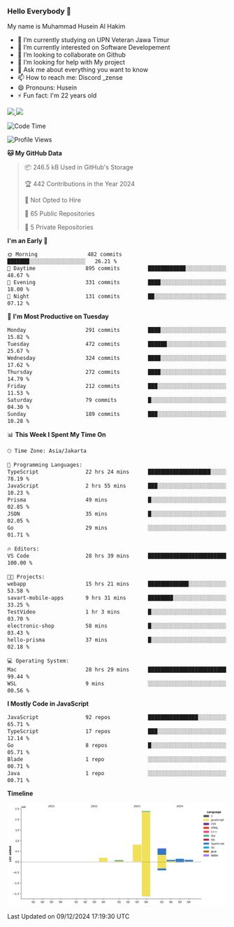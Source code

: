 ### Hello Everybody 👋

My name is Muhammad Husein Al Hakim

- 🔭 I’m currently studying on UPN Veteran Jawa Timur
- 🌱 I’m currently interested on Software Developement
- 👯 I’m looking to collaborate on Github
- 🤔 I’m looking for help with My project
- 💬 Ask me about everything you want to know
- 📫 How to reach me: Discord _zense
- 😄 Pronouns: Husein
- ⚡ Fun fact: I'm 22 years old

<p align="left">
<a href="https://github.com/huseinhq">
  <img height="180em" src="https://github-readme-stats-eight-theta.vercel.app/api?username=huseinhq&show_icons=true&theme=algolia&include_all_commits=true&count_private=true"/>
  <img height="180em" src="https://github-readme-stats-eight-theta.vercel.app/api/top-langs/?username=huseinhq&layout=compact&langs_count=8&theme=algolia"/>
</a>
</p>

<!--START_SECTION:waka-->
![Code Time](http://img.shields.io/badge/Code%20Time-1%2C675%20hrs%2033%20mins-blue)

![Profile Views](http://img.shields.io/badge/Profile%20Views-0-blue)

**🐱 My GitHub Data** 

> 📦 246.5 kB Used in GitHub's Storage 
 > 
> 🏆 442 Contributions in the Year 2024
 > 
> 🚫 Not Opted to Hire
 > 
> 📜 65 Public Repositories 
 > 
> 🔑 5 Private Repositories 
 > 
**I'm an Early 🐤** 

```text
🌞 Morning                482 commits         ███████░░░░░░░░░░░░░░░░░░   26.21 % 
🌆 Daytime                895 commits         ████████████░░░░░░░░░░░░░   48.67 % 
🌃 Evening                331 commits         ████░░░░░░░░░░░░░░░░░░░░░   18.00 % 
🌙 Night                  131 commits         ██░░░░░░░░░░░░░░░░░░░░░░░   07.12 % 
```
📅 **I'm Most Productive on Tuesday** 

```text
Monday                   291 commits         ████░░░░░░░░░░░░░░░░░░░░░   15.82 % 
Tuesday                  472 commits         ██████░░░░░░░░░░░░░░░░░░░   25.67 % 
Wednesday                324 commits         ████░░░░░░░░░░░░░░░░░░░░░   17.62 % 
Thursday                 272 commits         ████░░░░░░░░░░░░░░░░░░░░░   14.79 % 
Friday                   212 commits         ███░░░░░░░░░░░░░░░░░░░░░░   11.53 % 
Saturday                 79 commits          █░░░░░░░░░░░░░░░░░░░░░░░░   04.30 % 
Sunday                   189 commits         ███░░░░░░░░░░░░░░░░░░░░░░   10.28 % 
```


📊 **This Week I Spent My Time On** 

```text
🕑︎ Time Zone: Asia/Jakarta

💬 Programming Languages: 
TypeScript               22 hrs 24 mins      ████████████████████░░░░░   78.19 % 
JavaScript               2 hrs 55 mins       ███░░░░░░░░░░░░░░░░░░░░░░   10.23 % 
Prisma                   49 mins             █░░░░░░░░░░░░░░░░░░░░░░░░   02.85 % 
JSON                     35 mins             █░░░░░░░░░░░░░░░░░░░░░░░░   02.05 % 
Go                       29 mins             ░░░░░░░░░░░░░░░░░░░░░░░░░   01.71 % 

🔥 Editors: 
VS Code                  28 hrs 39 mins      █████████████████████████   100.00 % 

🐱‍💻 Projects: 
webapp                   15 hrs 21 mins      █████████████░░░░░░░░░░░░   53.58 % 
savart-mobile-apps       9 hrs 31 mins       ████████░░░░░░░░░░░░░░░░░   33.25 % 
TestVideo                1 hr 3 mins         █░░░░░░░░░░░░░░░░░░░░░░░░   03.70 % 
electronic-shop          58 mins             █░░░░░░░░░░░░░░░░░░░░░░░░   03.43 % 
hello-prisma             37 mins             █░░░░░░░░░░░░░░░░░░░░░░░░   02.18 % 

💻 Operating System: 
Mac                      28 hrs 29 mins      █████████████████████████   99.44 % 
WSL                      9 mins              ░░░░░░░░░░░░░░░░░░░░░░░░░   00.56 % 
```

**I Mostly Code in JavaScript** 

```text
JavaScript               92 repos            ████████████████░░░░░░░░░   65.71 % 
TypeScript               17 repos            ███░░░░░░░░░░░░░░░░░░░░░░   12.14 % 
Go                       8 repos             █░░░░░░░░░░░░░░░░░░░░░░░░   05.71 % 
Blade                    1 repo              ░░░░░░░░░░░░░░░░░░░░░░░░░   00.71 % 
Java                     1 repo              ░░░░░░░░░░░░░░░░░░░░░░░░░   00.71 % 
```



**Timeline**

![Lines of Code chart](https://raw.githubusercontent.com/HuseinHQ/HuseinHQ/main/assets/bar_graph.png)


 Last Updated on 09/12/2024 17:19:30 UTC
<!--END_SECTION:waka-->
